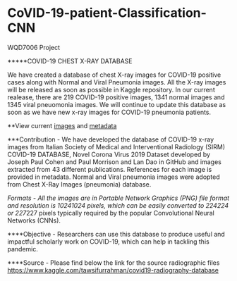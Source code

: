 # CoVID-19-patient-Classification-CNN
WQD7006 Project 


*****COVID-19 CHEST X-RAY DATABASE


We have created a database of chest X-ray images for COVID-19 positive cases along with Normal and Viral Pneumonia images. All the X-ray images will be released as soon as possible in Kaggle repository. In our current realease, there are 219 COVID-19 positive images, 1341 normal images and 1345 viral pneuomonia images. We will continue to update this database as soon as we have new x-ray images for COVID-19 pneumonia patients.  

**View current [images](images) and [metadata](metadata.csv)

***Contribution
    - We have developed the database of COVID-19 x-ray images from Italian Society of Medical and Interventional Radiology (SIRM) COVID-19 DATABASE, Novel Corona Virus 2019 Dataset developed by Joseph Paul Cohen and Paul Morrison and Lan Dao in GitHub and images extracted from 43 different publications. References for each image is provided in metadata. Normal and Viral pneumonia images were adopted from Chest X-Ray Images (pneumonia) database.   

***Formats
    - All the images are in Portable Network Graphics (PNG) file format and resolution is 1024*1024 pixels, which can be easily converted to 224*224 or 227*227 pixels typically required by the popular Convolutional Neural Networks (CNNs).

****Objective
    -  Researchers can use this database to produce useful and impactful scholarly work on COVID-19, which can help in tackling this pandemic. 
    
****Source
    -  Please find below the link for the source radiographic files
    https://www.kaggle.com/tawsifurrahman/covid19-radiography-database




